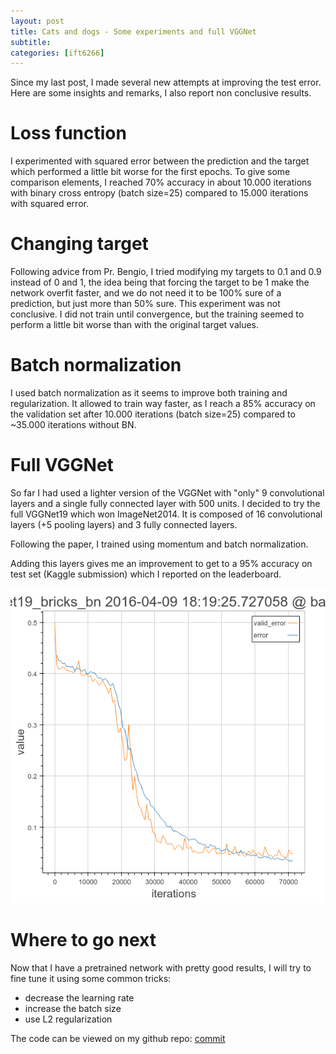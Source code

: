 ```yaml
---
layout: post
title: Cats and dogs - Some experiments and full VGGNet
subtitle: 
categories: [ift6266]
---
```


Since my last post, I made several new attempts at improving the test error. Here are some insights and remarks, I also report non conclusive results.

# Loss function

I experimented with squared error between the prediction and the target which performed a little bit worse for the first epochs. To give some comparison elements, I reached 70% accuracy in about 10.000 iterations with binary cross entropy (batch size=25) compared to 15.000 iterations with squared error.

# Changing target

Following advice from Pr. Bengio, I tried modifying my targets to 0.1 and 0.9 instead of 0 and 1, the idea being that forcing the target to be 1 make the network overfit faster, and we do not need it to be 100% sure of a prediction, but just more than 50% sure. This experiment was not conclusive. I did not train until convergence, but the training seemed to perform a little bit worse than with the original target values.

# Batch normalization

I used batch normalization as it seems to improve both training and regularization. It allowed to train way faster, as I reach a 85% accuracy on the validation set after 10.000 iterations (batch size=25) compared to ~35.000 iterations without BN.

# Full VGGNet

So far I had used a lighter version of the VGGNet with "only" 9 convolutional layers and a single fully connected layer with 500 units. I decided to try the full VGGNet19 which won ImageNet2014. It is composed of 16 convolutional layers (+5 pooling layers) and 3 fully connected layers.

Following the paper, I trained using momentum and batch normalization. 

Adding this layers gives me an improvement to get to a 95% accuracy on test set (Kaggle submission) which I reported on the leaderboard.

![Error](/img/2016-04-10-cats-and-dogs-full-vggnet/error.png)

# Where to go next

Now that I have a pretrained network with pretty good results, I will try to fine tune it using some common tricks:

 - decrease the learning rate
 - increase the batch size
 - use L2 regularization

The code can be viewed on my github repo: [commit](https://github.com/tfjgeorge/ift6266/commit/bac6c148c57fe56c383d997f8de76aab7b6877fa)